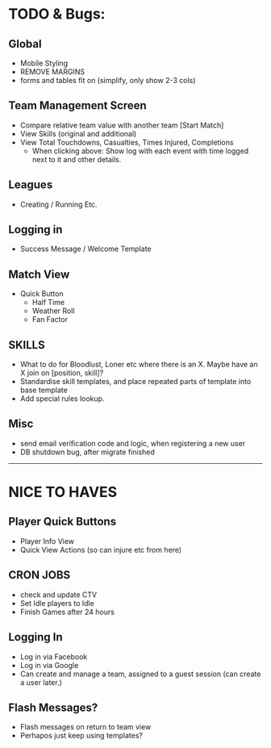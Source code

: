 
# TODO & Bugs: 

## Global
- Mobile Styling
 - REMOVE MARGINS
 - forms and tables fit on (simplify, only show 2-3 cols)

## Team Management Screen
- Compare relative team value with another team [Start Match]
- View Skills (original and additional)
- View Total Touchdowns, Casualties, Times Injured, Completions
  - When   clicking above: Show log with each event with time logged next to it and other details.

## Leagues
- Creating / Running Etc.

## Logging in
- Success Message / Welcome Template

## Match View
- Quick Button
  - Half Time
  - Weather Roll
  - Fan Factor

## SKILLS
- What to do for Bloodlust, Loner etc where there is an X. Maybe have an X join on [position, skill]?
- Standardise skill templates, and place repeated parts of template into base template
- Add special rules lookup.

## Misc
- send email verification code and logic, when registering a new user
- DB shutdown bug, after migrate finished

---------------------------------------------------------------------------------------
# NICE TO HAVES

## Player Quick Buttons
- Player Info View
- Quick View Actions (so can injure etc from here)

## CRON JOBS
- check and update CTV
- Set Idle players to Idle
- Finish Games after 24 hours

## Logging In
- Log in via Facebook
- Log in via Google
- Can create and manage a team, assigned to a guest session (can create a user later.)

## Flash Messages?
- Flash messages on return to team view
- Perhapos just keep using templates?